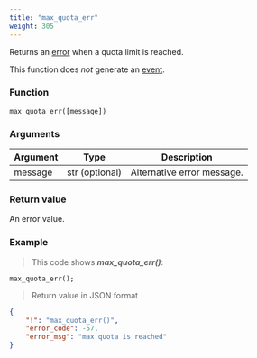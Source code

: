 ```yaml
---
title: "max_quota_err"
weight: 305
---
```


Returns an [error](../../data-types/error) when a quota limit is reached.

This function does *not* generate an [event](../../overview/events).

### Function

`max_quota_err([message])`

### Arguments

Argument | Type | Description
-------- | ---- | -----------
message | str (optional) | Alternative error message.

### Return value

An error value.

### Example

> This code shows ***max_quota_err()***:

```thingsdb,json_response
max_quota_err();
```

> Return value in JSON format

```json
{
    "!": "max_quota_err()",
    "error_code": -57,
    "error_msg": "max quota is reached"
}
```

